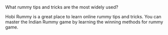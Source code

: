 What rummy tips and tricks are the most widely used?

Hobi Rummy is a great place to learn online rummy tips and tricks. You can master the Indian Rummy game by learning the winning methods for rummy game.
